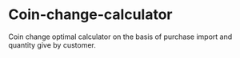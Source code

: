 # Coin-change-calculator
Coin change optimal calculator on the basis of purchase import and quantity give by customer.

